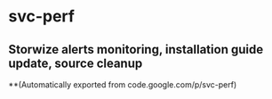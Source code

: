 # svc-perf
## Storwize alerts monitoring, installation guide update, source cleanup
**(Automatically exported from code.google.com/p/svc-perf)

